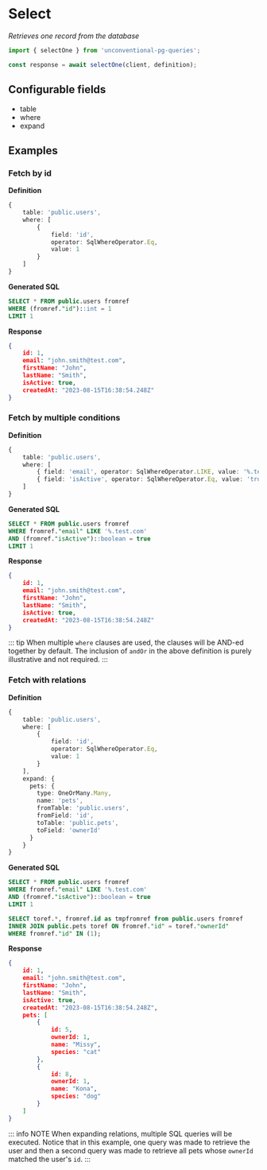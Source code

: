 # Select

_Retrieves one record from the database_

```ts
import { selectOne } from 'unconventional-pg-queries';

const response = await selectOne(client, definition);
```

## Configurable fields
- table
- where
- expand

## Examples

### Fetch by id

**Definition**
```ts
{
    table: 'public.users',
    where: [
        {
            field: 'id',
            operator: SqlWhereOperator.Eq,
            value: 1
        }
    ]
}
```
**Generated SQL**
```sql
SELECT * FROM public.users fromref
WHERE (fromref."id")::int = 1
LIMIT 1
```
**Response**
```json
{
    id: 1,
    email: "john.smith@test.com",
    firstName: "John",
    lastName: "Smith",
    isActive: true,
    createdAt: "2023-08-15T16:38:54.248Z"
}
```
### Fetch by multiple conditions

**Definition**
```ts
{
    table: 'public.users',
    where: [
        { field: 'email', operator: SqlWhereOperator.LIKE, value: '%.test.com' },
        { field: 'isActive', operator: SqlWhereOperator.Eq, value: 'true', andOr: AndOr.And }
    ]
}
```
**Generated SQL**
```sql
SELECT * FROM public.users fromref 
WHERE fromref."email" LIKE '%.test.com' 
AND (fromref."isActive")::boolean = true 
LIMIT 1
```
**Response**
```json
{
    id: 1,
    email: "john.smith@test.com",
    firstName: "John",
    lastName: "Smith",
    isActive: true,
    createdAt: "2023-08-15T16:38:54.248Z"
}
```
::: tip
When multiple `where` clauses are used, the clauses will be AND-ed together by default. The inclusion of `andOr` in the above definition is purely illustrative and not required.
:::
### Fetch with relations

**Definition**
```ts
{
    table: 'public.users',
    where: [
        {
            field: 'id',
            operator: SqlWhereOperator.Eq,
            value: 1
        }
    ],
    expand: {
      pets: {
        type: OneOrMany.Many,
        name: 'pets',
        fromTable: 'public.users',
        fromField: 'id',
        toTable: 'public.pets',
        toField: 'ownerId'
      }
    }
}
```
**Generated SQL**
```sql
SELECT * FROM public.users fromref 
WHERE fromref."email" LIKE '%.test.com' 
AND (fromref."isActive")::boolean = true 
LIMIT 1

SELECT toref.*, fromref.id as tmpfromref from public.users fromref 
INNER JOIN public.pets toref ON fromref."id" = toref."ownerId" 
WHERE fromref."id" IN (1); 
```
**Response**
```json
{
    id: 1,
    email: "john.smith@test.com",
    firstName: "John",
    lastName: "Smith",
    isActive: true,
    createdAt: "2023-08-15T16:38:54.248Z",
    pets: [
        {
            id: 5,
            ownerId: 1,
            name: "Missy",
            species: "cat"
        },
        {
            id: 8,
            ownerId: 1,
            name: "Kona",
            species: "dog"
        }
    ]
}
```
::: info NOTE
When expanding relations, multiple SQL queries will be executed. Notice that in this example, one query was made to retrieve the user and then a second query was made to retrieve all pets whose `ownerId` matched the user's `id`.
:::